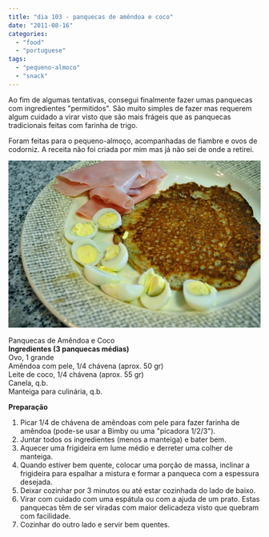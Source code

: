 ```yaml
---
title: "dia 103 - panquecas de amêndoa e coco"
date: "2011-08-16"
categories: 
  - "food"
  - "portuguese"
tags: 
  - "pequeno-almoco"
  - "snack"
---
```


Ao fim de algumas tentativas, consegui finalmente fazer umas panquecas com ingredientes "permitidos". São muito simples de fazer mas requerem algum cuidado a virar visto que são mais frágeis que as panquecas tradicionais feitas com farinha de trigo.  
  
Foram feitas para o pequeno-almoço, acompanhadas de fiambre e ovos de codorniz. A receita não foi criada por mim mas já não sei de onde a retirei.  
  

[![](images/Cozinha+de+Caverna+-+1816.jpg)](http://3.bp.blogspot.com/-nOusOhdiSY4/TkrPG8-alXI/AAAAAAAAEVs/kcoAB9xMwSg/s1600/Cozinha+de+Caverna+-+1816.jpg)

  
Panquecas de Amêndoa e Coco  
**Ingredientes (3 panquecas médias)**  
Ovo, 1 grande  
Amêndoa com pele, 1/4 chávena (aprox. 50 gr)  
Leite de coco, 1/4 chávena (aprox. 55 gr)  
Canela, q.b.  
Manteiga para culinária, q.b.  
  
**Preparação**  

1. Picar 1/4 de chávena de amêndoas com pele para fazer farinha de amêndoa (pode-se usar a Bimby ou uma "picadora 1/2/3"). 
2. Juntar todos os ingredientes (menos a manteiga) e bater bem.
3. Aquecer uma frigideira em lume médio e derreter uma colher de manteiga.
4. Quando estiver bem quente, colocar uma porção de massa, inclinar a frigideira para espalhar a mistura e formar a panqueca com a espessura desejada.
5. Deixar cozinhar por 3 minutos ou até estar cozinhada do lado de baixo.
6. Virar com cuidado com uma espátula ou com a ajuda de um prato. Estas panquecas têm de ser viradas com maior delicadeza visto que quebram com facilidade.
7. Cozinhar do outro lado e servir bem quentes.
